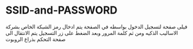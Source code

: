 # SSID-and-PASSWORD
فيلى صفحة لتسجيل الدخول بواسطه في الصفحة يتم ادخال رمز الشبكة الخاص بشركة الاساليب الذكيه ومن ثم كلمة المرور وبعد الضغط على زر التسجيل يتم الانتقال الى صفحة التحكم بذراع الروبوت 

